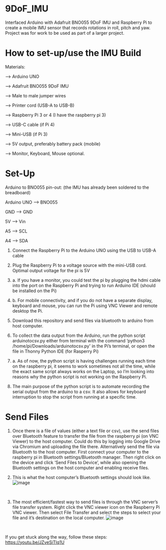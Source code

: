 # 9DoF_IMU
Interfaced Arduino with Adafruit BNO055 9DoF IMU and Raspberry Pi to create a mobile IMU sensor that records rotations in roll, pitch and yaw. Project was for work to be used as part of a larger project.

# How to set-up/use the IMU Build #

Materials: <br />

--> Arduino UNO <br />

--> Adafruit BNO055 9DoF IMU <br />

--> Male to male jumper wires <br />

--> Printer cord (USB-A to USB-B) <br />

--> Raspberry Pi 3 or 4 (I have the raspberry pi 3) <br />

--> USB-C cable (if Pi 4) <br />

--> Mini-USB (if Pi 3) <br />

--> 5V output, preferably battery pack (mobile) <br />

--> Monitor, Keyboard, Mouse optional. <br />

# Set-Up #

Arduino to BNO055 pin-out: (the IMU has already been soldered to the breadboard)<br />

Arduino UNO --> BNO055<br />

GND --> GND<br />

5V --> Vin<br />

A5 --> SCL <br />

A4 --> SDA <br />

1. Connect the Raspberry Pi to the Arduino UNO using the USB to USB-A cable <br />

2. Plug the Raspberry Pi to a voltage source with the mini-USB cord. Optimal output voltage for the pi is 5V <br />

3. a. If you have a monitor, you could test the pi by plugging the hdmi cable into the port on the Raspberry Pi and trying to run Arduino IDE (should be installed on the Pi) <br />

3. b. For mobile connectivity, and if you do not have a separate display, keyboard and mouse, you can run the Pi using VNC Viewer and remote desktop the Pi. <br />

4. Download this repository and send files via bluetooth to arduino from host computer. <br />

5. To collect the data output from the Arduino, run the python script arduinotocsv.py either from terminal with the command ‘python3 /home/pi/Downloads/arduinotocsv.py' in the Pi’s terminal, or open the file in Thonny Python IDE (for Rasperry Pi) <br />

  5. a. As of now, the python script is having challenges running each time on the raspberry pi, it seems to work sometimes not all the time, while the exact same script always works on the Laptop, so I’m looking into reasons why the python script is not working on the Raspberry Pi. <br />

6. The main purpose of the python script is to automate recording the serial output from the arduino to a csv. It also allows for keyboard interruption to stop the script from running at a specific time. <br />

# Send Files # 
1. Once there is a file of values (either a text file or csv), use the send files over Bluetooth feature to transfer the file from the raspberry pi (on VNC Viewer) to the host computer. Could do this by logging into Google Drive via Chromium and uploading the file there. Alternatively send the file via Bluetooth to the host computer. First connect your computer to the raspberry pi in Bluetooth settings/Bluetooth manager.  Then right click on the device and click ‘Send Files to Device’, while also opening the Bluetooth settings on the host computer and enabling receive files. <br /> 

2. This is what the host computer’s Bluetooth settings should look like. ![image](https://user-images.githubusercontent.com/111996917/209395997-bb47eaea-6335-4519-9b7e-17dbdfb8f434.png)
<br />

3. The most efficient/fastest way to send files is through the VNC server’s file transfer system. Right click the VNC viewer icon on the Raspberry Pi VNC viewer. Then select File Transfer and select the steps to select your file and it’s destination on the local computer. ![image](https://user-images.githubusercontent.com/111996917/209396050-a51a3bcf-8b9c-458a-816d-13ee47700edd.png)
<br />

If you get stuck along the way, follow these steps:  https://youtu.be/JZveSiTlq1U <br />
